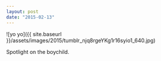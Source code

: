 ```yaml
---
layout: post
date: "2015-02-13"
---
```


![yo yo]({{ site.baseurl }}/assets/images/2015/tumblr_njq8rgeYKg1r16syio1_640.jpg)

Spotlight on the boychild.
